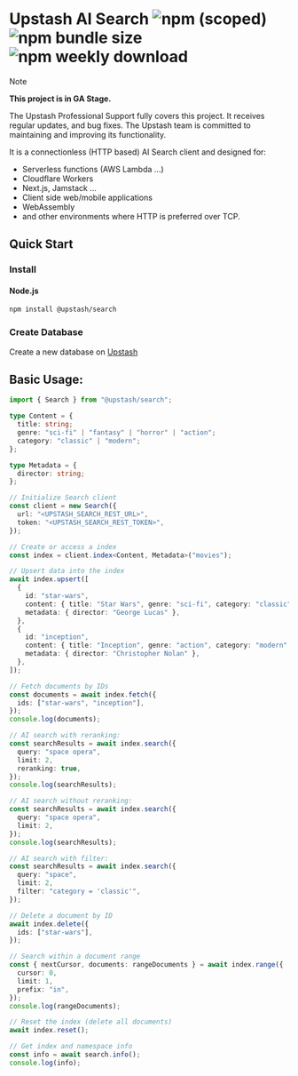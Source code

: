 # Upstash AI Search ![npm (scoped)](https://img.shields.io/npm/v/@upstash/search) ![npm bundle size](https://img.shields.io/bundlephobia/minzip/@upstash/search) ![npm weekly download](https://img.shields.io/npm/dw/%40upstash%2Fsearch)

> [!NOTE]  
> **This project is in GA Stage.**
>
> The Upstash Professional Support fully covers this project. It receives regular updates, and bug fixes.
> The Upstash team is committed to maintaining and improving its functionality.

It is a connectionless (HTTP based) AI Search client and designed for:

- Serverless functions (AWS Lambda ...)
- Cloudflare Workers
- Next.js, Jamstack ...
- Client side web/mobile applications
- WebAssembly
- and other environments where HTTP is preferred over TCP.

## Quick Start

### Install

#### Node.js

```bash
npm install @upstash/search
```

### Create Database

Create a new database on [Upstash](https://console.upstash.com/search)

## Basic Usage:

```ts
import { Search } from "@upstash/search";

type Content = {
  title: string;
  genre: "sci-fi" | "fantasy" | "horror" | "action";
  category: "classic" | "modern";
};

type Metadata = {
  director: string;
};

// Initialize Search client
const client = new Search({
  url: "<UPSTASH_SEARCH_REST_URL>",
  token: "<UPSTASH_SEARCH_REST_TOKEN>",
});

// Create or access a index
const index = client.index<Content, Metadata>("movies");

// Upsert data into the index
await index.upsert([
  {
    id: "star-wars",
    content: { title: "Star Wars", genre: "sci-fi", category: "classic" },
    metadata: { director: "George Lucas" },
  },
  {
    id: "inception",
    content: { title: "Inception", genre: "action", category: "modern" },
    metadata: { director: "Christopher Nolan" },
  },
]);

// Fetch documents by IDs
const documents = await index.fetch({
  ids: ["star-wars", "inception"],
});
console.log(documents);

// AI search with reranking:
const searchResults = await index.search({
  query: "space opera",
  limit: 2,
  reranking: true,
});
console.log(searchResults);

// AI search without reranking:
const searchResults = await index.search({
  query: "space opera",
  limit: 2,
});
console.log(searchResults);

// AI search with filter:
const searchResults = await index.search({
  query: "space",
  limit: 2,
  filter: "category = 'classic'",
});

// Delete a document by ID
await index.delete({
  ids: ["star-wars"],
});

// Search within a document range
const { nextCursor, documents: rangeDocuments } = await index.range({
  cursor: 0,
  limit: 1,
  prefix: "in",
});
console.log(rangeDocuments);

// Reset the index (delete all documents)
await index.reset();

// Get index and namespace info
const info = await search.info();
console.log(info);
```
